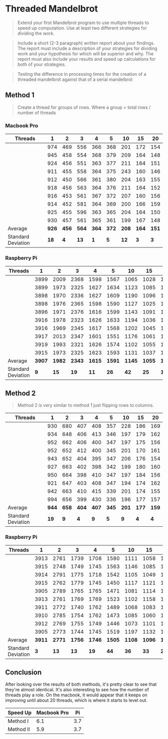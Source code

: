 # Threaded Mandelbrot

> Extend your first Mandelbrot program to use multiple threads to speed up computation.  Use at least two different strategies for dividing the work.

> Include a short (2-3 paragraph) written report about your findings.  The report must include a description of your strategies for dividing work and your hypothesis for which will be superior and why.  The report must also include your results and speed up calculations for both of your strategies.

> Testing the difference in processing times for the creation of a threaded mandelbrot against that of a serial mandelbrot

## Method 1

> Create a thread for groups of rows. Where a group = total rows / number of threads

### Macbook Pro

|Threads|1|2|3|4|5|10|15|20
|---|---|---|---|---|---|---|---|---|
||974|469|556|366|368|201|172|154|
||945|458|554|368|379|209|164|148|
||924|456|551|363|377|211|164|151|
||911|455|558|364|375|243|160|146|
||912|450|566|361|380|204|163|155|
||918|456|563|364|376|211|164|152|
||916|453|561|367|372|207|160|156|
||914|452|581|364|369|200|166|159|
||925|455|596|363|365|204|164|150|
||930|457|561|365|361|199|167|148|
|Average|__926__|__456__|__564__|__364__|__372__|__208__|__164__|__151__|
|Standard Deviation|__18__|__4__|__13__|__1__|__5__|__12__|__3__|__3__|

### Raspberry Pi

|Threads|1|2|3|4|5|10|15|20|
|---|---|---|---|---|---|---|---|---|
||3899|2009|2368|1598|1567|1065|1028|1035|
||3899|1973|2325|1627|1634|1123|1085|1045|
||3898|1970|2336|1627|1609|1190|1096|1017|
||3898|1976|2365|1598|1590|1127|1025|1056|
||3896|1971|2376|1616|1599|1143|1091|1059|
||3916|1978|2323|1626|1633|1194|1036|1047|
||3916|1969|2345|1617|1568|1202|1045|1051|
||3917|2013|2347|1601|1551|1176|1061|1007|
||3919|1993|2321|1626|1574|1102|1055|1036|
||3915|1973|2325|1623|1593|1131|1037|1025|
|Average|__3907__|__1982__|__2343__|__1615__|__1591__|__1145__|__1055__|__1037__|
|Standard Deviation|__9__|__15__|__19__|__11__|__26__|__42__|__25__|__16__|

## Method 2

> Method 2 is very similar to method 1 just flipping rows to columns.

|Threads|1|2|3|4|5|10|15|20|
|---|---|---|---|---|---|---|---|---|
||930|680|407|408|357|228|186|169|
||934|648|406|413|346|197|179|162|
||952|662|406|400|347|197|175|156|
||952|652|412|400|345|201|170|161|
||943|652|404|395|347|206|176|154|
||927|663|402|398|342|199|180|160|
||950|664|398|410|347|197|184|156|
||921|647|403|408|347|194|174|162|
||942|663|410|415|339|201|174|155|
||994|656|399|430|336|196|177|157|
|Average|__944__|__658__|__404__|__407__|__345__|__201__|__177__|__159__|
|Standard Deviation|__19__|__9__|__4__|__9__|__5__|__9__|__4__|__4__|

### Raspberry Pi

|Threads|1|2|3|4|5|10|15|20|
|---|---|---|---|---|---|---|---|---|
||3913|2761|1739|1708|1580|1111|1058|1038|
||3915|2748|1749|1745|1563|1146|1085|1033|
||3914|2791|1775|1718|1542|1105|1049|1077|
||3915|2762|1779|1745|1450|1117|1121|1055|
||3905|2789|1765|1765|1471|1081|1114|1048|
||3913|2761|1769|1769|1523|1102|1158|1020|
||3911|2772|1740|1762|1489|1068|1083|1057|
||3910|2785|1754|1762|1473|1085|1060|1079|
||3912|2769|1755|1749|1446|1073|1101|1081|
||3905|2773|1744|1745|1519|1197|1132|1037|
|Average|__3911__|__2771__|__1756__|__1746__|__1505__|__1108__|__1096__|__1052__|
|Standard Deviation|__3__|__13__|__13__|__19__|__44__|__36__|__33__|__20__|

## Conclusion

After looking over the results of both methods, it's pretty clear to see that they're almost identical. It's also interesting to see how the number of threads play a role. On the macbook, it would appear that it keeps on improving until about 20 threads, which is where it starts to level out.

|Speed Up|Macbook Pro|Pi|
|---|---|---|
|Method I|6.1|3.7|
|Method II|5.9|3.7|